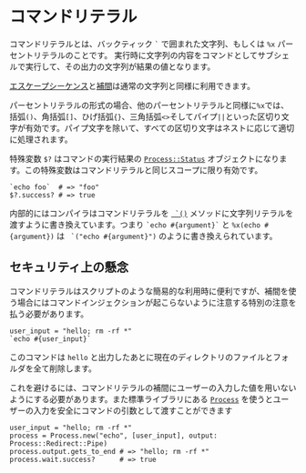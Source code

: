 # コマンドリテラル

コマンドリテラルとは、バックティック `` ` `` で囲まれた文字列、もしくは `%x` パーセントリテラルのことです。
実行時に文字列の内容をコマンドとしてサブシェルで実行して、その出力の文字列が結果の値となります。

[エスケープシーケンス](./string.md#escaping)と[補間](./string.md#interpolation)は通常の文字列と同様に利用できます。

パーセントリテラルの形式の場合、他のパーセントリテラルと同様に`%x`では、括弧`()`、角括弧`[]`、ひげ括弧`{}`、三角括弧`<>`そしてパイプ`||`といった区切り文字が有効です。パイプ文字を除いて、すべての区切り文字はネストに応じて適切に処理されます。

特殊変数 `$?` はコマンドの実行結果の [`Process::Status`](https://crystal-lang.org/api/0.27.0/Process/Status.html) オブジェクトになります。この特殊変数はコマンドリテラルと同じスコープに限り有効です。

```cr
`echo foo`  # => "foo"
$?.success? # => true
```

内部的にはコンパイラはコマンドリテラルを [`` `()``](https://crystal-lang.org/api/latest/toplevel.html#%60(command):String-class-method) メソッドに文字列リテラルを渡すように書き換えています。つまり `` `echo #{argument}` `` と `%x(echo #{argument})` は `` `("echo #{argument}")`` のように書き換えられています。

## セキュリティ上の懸念

コマンドリテラルはスクリプトのような簡易的な利用時に便利ですが、補間を使う場合にはコマンドインジェクションが起こらないように注意する特別の注意を払う必要があります。

```cr
user_input = "hello; rm -rf *"
`echo #{user_input}`
```

このコマンドは `hello` と出力したあとに現在のディレクトリのファイルとフォルダを全て削除します。

これを避けるには、コマンドリテラルの補間にユーザーの入力した値を用いないようにする必要があります。また標準ライブラリにある [`Process`](https://crystal-lang.org/api/latest/Process.html) を使うとユーザーの入力を安全にコマンドの引数として渡すことができます

```cr
user_input = "hello; rm -rf *"
process = Process.new("echo", [user_input], output: Process::Redirect::Pipe)
process.output.gets_to_end # => "hello; rm -rf *"
process.wait.success?      # => true
```
